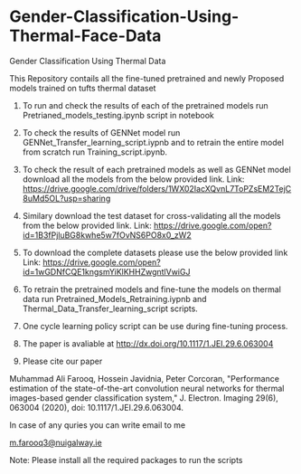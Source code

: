 # Gender-Classification-Using-Thermal-Face-Data
Gender Classification Using Thermal Data  

This Repository contails all the fine-tuned pretrained and newly Proposed models trained on tufts thermal dataset

1. To run and check the results of each of the pretrained models run Pretrianed_models_testing.ipynb script in notebook

2. To check the results of GENNet model run GENNet_Transfer_learning_script.iypnb and to retrain the entire model from scratch run Training_script.ipynb.

3. To check the result of each pretrained models as well as GENNet model download all the models from the below provided link.
Link: https://drive.google.com/drive/folders/1WX02IacXQvnL7ToPZsEM2TejC8uMd5OL?usp=sharing

4. Similary download the test dataset for cross-validating all the models from the below provided link.
Link: https://drive.google.com/open?id=1B3fPjluBG8kwhe5w7fOvNS6PO8x0_zW2

5. To download the complete datasets please use the below provided link
Link: https://drive.google.com/open?id=1wGDNfCQE1kngsmYiKlKHHZwgntlVwiGJ

6. To retrain the pretrained models and fine-tune the models on thermal data run Pretrained_Models_Retraining.iypnb and Thermal_Data_Transfer_learning_script scripts.

7. One cycle learning policy script can be use during fine-tuning process.  

8. The paper is avaliable at http://dx.doi.org/10.1117/1.JEI.29.6.063004

9. Please cite our paper 

Muhammad Ali Farooq, Hossein Javidnia, Peter Corcoran, "Performance estimation of the state-of-the-art convolution neural networks for thermal images-based gender classification system," J. Electron. Imaging 29(6), 063004 (2020), doi: 10.1117/1.JEI.29.6.063004.

In case of any quries you can write email to me

m.farooq3@nuigalway.ie


Note: Please install all the required packages to run the scripts
